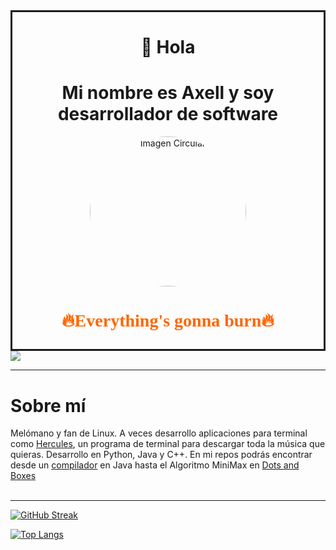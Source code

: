 <div align="center" style="border:solid">
    <h1> 👋 Hola </h1>
    <h1> Mi nombre es Axell y soy desarrollador de software </h1>
    <div>
 <img src="https://images.pling.com/img/00/00/55/86/05/1442238/     52a1fd1452e167de8c5fe1c7f11e8bfc170bdef4abd39cb72c1d5ce785019a26dafe.gif"
       alt="Imagen Circular"
       style="width: 250px; height: 240px; border-radius: 50%; overflow: hidden; display: block;">
    </div>
    <h3 style="font-family: 'Coda', cursive; font-size: 2em; color: #ff6600; text-align: center; position: relative; display: inline-block;"
>🔥Everything's gonna burn🔥</h3>
   
</div>

<div>
    <a href="https://brokenlink.com" target="_blank"> 
        <img src="https://img.shields.io/website?down_message=Click%20Me%20%F0%9F%8D%91&style=for-the-badge&up_color=skyblue&up_message=Go%20to%20My%20WebSite&url=https%3A%2F%2Fbrokenlink.com" />
    </a>
</div>

---

<div>
  <h1>Sobre mí</h1>

  <div>
    Melómano y fan de Linux. A veces desarrollo aplicaciones para terminal como
    <a href="https://github.com/axl72/Hercules" title="Hercules">Hercules</a>, un programa de terminal para descargar toda la música que quieras. Desarrollo en Python, Java y C++. En mi repos podrás encontrar desde un <a href="https://github.com/axl72/vulcan-compiler">compilador</a> en Java hasta el Algoritmo MiniMax en <a href="https://github.com/axl72/Timbiriche">Dots and Boxes</a>
  </div>
</div>

<br>
<hr>



[![GitHub Streak](https://github-readme-streak-stats.herokuapp.com?user=axl72&theme=bear&border_radius=4.7&locale=es&date_format=M%20j%5B%2C%20Y%5D&background=B6C7DD)](https://git.io/streak-stats)


[![Top Langs](https://github-readme-stats.vercel.app/api/top-langs/?username=axl72&layout=compact&exclude_repo=obsidian-notes&hide=html)](https://github.com/anuraghazra/github-readme-stats)

